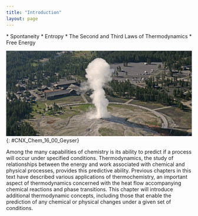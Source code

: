 ```yaml
---
title: "Introduction"
layout: page
---
```



<div data-type="abstract" markdown="1">
* Spontaneity
* Entropy
* The Second and Third Laws of Thermodynamics
* Free Energy

</div>

<?cnx.eoc class="key-equations" title="Key-Equations"?>

<?cnx.eoc class="summary" title="Chapter Summary"?>

<?cnx.eoc class="exercises" title="Exercises"?>

<?cnx.eoc class="references" title="References"?>

 ![A photograph shows an aerial view of buildings, trees and a large area clear of vegetation, above which rises a plume of steam.](../resources/CNX_Chem_16_00_Geyser.jpg "Geysers are a dramatic display of thermodynamic principles in nature. As water inside the earth heats up, it rises to the surface through small channels. Pressure builds up until the water turns to steam, and steam is expelled forcefully through a hole at the surface. (credit: modification of work by Yellowstone National Park)"){: #CNX_Chem_16_00_Geyser}

Among the many capabilities of chemistry is its ability to predict if a process will occur under specified conditions. Thermodynamics, the study of relationships between the energy and work associated with chemical and physical processes, provides this predictive ability. Previous chapters in this text have described various applications of thermochemistry, an important aspect of thermodynamics concerned with the heat flow accompanying chemical reactions and phase transitions. This chapter will introduce additional thermodynamic concepts, including those that enable the prediction of any chemical or physical changes under a given set of conditions.

